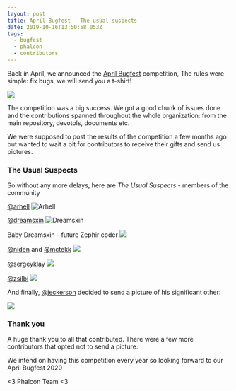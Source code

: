```yaml
---
layout: post
title: April Bugfest - The usual suspects
date: 2019-10-16T13:50:58.053Z
tags:
  - bugfest
  - phalcon
  - contributors
---
```

Back in April, we announced the [April Bugfest](post/competition-2019-april-bugfest) competition, The rules were simple: fix bugs, we will send you a t-shirt!

<!--more-->

![](/assets/files/feature.jpg)

The competition was a big success. We got a good chunk of issues done and the contributions spanned throughout the whole organization: from the main repository, devotols, documents etc.

We were supposed to post the results of the competition a few months ago but wanted to wait a bit for contributors to receive their gifts and send us pictures. 

### The Usual Suspects

So without any more delays, here are _The Usual Suspects_ - members of the community

[@arhell](https://github.com/arhell)
![Arhell](/assets/files/arhell.jpg)

[@dreamsxin](https://github.com/dreamsxin)
![Dreamsxin](/assets/files/dream.jpg)

Baby Dreamsxin - future Zephir coder
![](/assets/files/dream-baby.jpg)

[@niden](https://github.com/niden) and [@mctekk](https://github.com/mctekk)
![](/assets/files/max-nikos.jpg)

[@sergeyklay](https://github.com/sergeyklay)
![](/assets/files/serghei.jpg)

[@zsilbi](https://github.com/zsilbi)
![](/assets/files/zsilbi.jpg)

And finally, [@jeckerson](https://github.com/jeckerson) decided to send a picture of his significant other:

![](/assets/files/jeckerson.jpg)


### Thank you

A huge thank you to all that contributed. There were a few more contributors that opted not to send a picture. 

We intend on having this competition every year so looking forward to our April Bugfest 2020

<3 Phalcon Team <3
